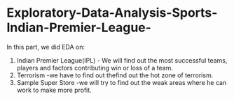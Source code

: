 # Exploratory-Data-Analysis-Sports-Indian-Premier-League-
In this part, we did EDA on:
 1. Indian Premier League(IPL) - We will find out the most successful teams, players and factors contributing win or loss of a team.
 2. Terrorism -we have to find out thefind out the hot zone of terrorism.
 3. Sample Super Store -we will try to find out the weak areas where he can work to make more profit.
